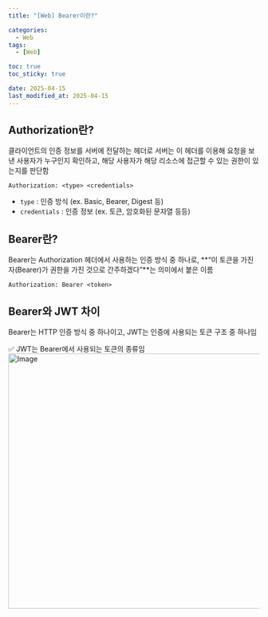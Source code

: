 ```yaml
---
title: "[Web] Bearer이란?"

categories:
  - Web
tags:
  - [Web]

toc: true
toc_sticky: true

date: 2025-04-15
last_modified_at: 2025-04-15
---
```


## Authorization란?
클라이언트의 인증 정보를 서버에 전달하는 헤더로 서버는 이 헤더를 이용해 요청을 보낸 사용자가 누구인지 확인하고,
해당 사용자가 해당 리소스에 접근할 수 있는 권한이 있는지를 판단함

```
Authorization: <type> <credentials>
```
- `type` : 인증 방식 (ex. Basic, Bearer, Digest 등)
- `credentials` : 인증 정보 (ex. 토큰, 암호화된 문자열 등등)

## Bearer란?
Bearer는 Authorization 헤더에서 사용하는 인증 방식 중 하나로,
**“이 토큰을 가진 자(Bearer)가 권한을 가진 것으로 간주하겠다”**는 의미에서 붙은 이름

```
Authorization: Bearer <token>
```


## Bearer와 JWT 차이
Bearer는 HTTP 인증 방식 중 하나이고,
JWT는 인증에 사용되는 토큰 구조 중 하나임

✅ JWT는 Bearer에서 사용되는 토큰의 종류임
<img width="512" alt="Image" src="https://github.com/user-attachments/assets/675c1837-6361-4691-b08e-3f664cb00401" />

